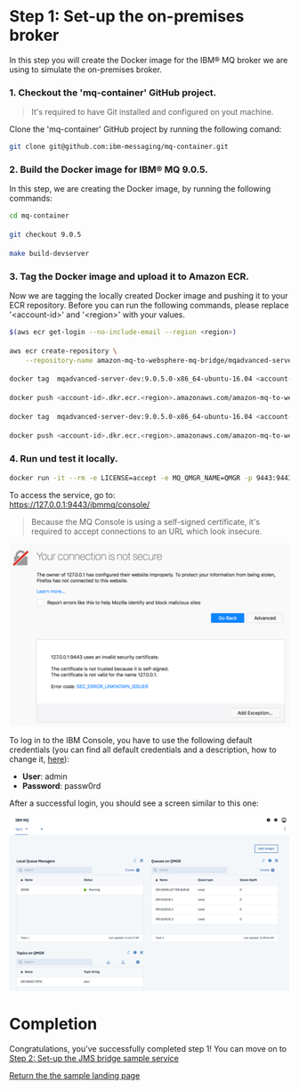 # Step 1: Set-up the on-premises broker

In this step you will create the Docker image for the IBM® MQ broker we are using to simulate the on-premises broker.

### 1. Checkout the 'mq-container' GitHub project.

> It's required to have Git installed and configured on yout machine.

Clone the 'mq-container' GitHub project by running the following comand:

``` bash
git clone git@github.com:ibm-messaging/mq-container.git
```

### 2. Build the Docker image for IBM® MQ 9.0.5.

In this step, we are creating the Docker image, by running the following commands:

``` bash
cd mq-container

git checkout 9.0.5

make build-devserver
```

### 3. Tag the Docker image and upload it to Amazon ECR.

Now we are tagging the locally created Docker image and pushing it to your ECR repository. Before you can run the following commands, please replace '\<account-id>' and '\<region>' with your values.

``` bash
$(aws ecr get-login --no-include-email --region <region>)

aws ecr create-repository \
    --repository-name amazon-mq-to-websphere-mq-bridge/mqadvanced-server-dev

docker tag  mqadvanced-server-dev:9.0.5.0-x86_64-ubuntu-16.04 <account-id>.dkr.ecr.<region>.amazonaws.com/amazon-mq-to-websphere-mq-bridge/mqadvanced-server-dev:9.0.5

docker push <account-id>.dkr.ecr.<region>.amazonaws.com/amazon-mq-to-websphere-mq-bridge/mqadvanced-server-dev:9.0.5

docker tag  mqadvanced-server-dev:9.0.5.0-x86_64-ubuntu-16.04 <account-id>.dkr.ecr.<region>.amazonaws.com/amazon-mq-to-websphere-mq-bridge/mqadvanced-server-dev:latest

docker push <account-id>.dkr.ecr.<region>.amazonaws.com/amazon-mq-to-websphere-mq-bridge/mqadvanced-server-dev:latest
```

### 4. Run und test it locally.

``` bash
docker run -it --rm -e LICENSE=accept -e MQ_QMGR_NAME=QMGR -p 9443:9443 -p 1414:1414 mqadvanced-server-dev:9.0.5.0-x86_64-ubuntu-16.04
```

To access the service, go to:  
https://127.0.0.1:9443/ibmmq/console/

> Because the MQ Console is using a self-signed certificate, it's required to accept connections to an URL which look insecure.

![Amazon MQ workshop Lab 1 step 2](/images/security_exception.png)

To log in to the IBM Console, you have to use the following default credentials (you can find all default credentials and a description, how to change it, [here](https://github.com/ibm-messaging/mq-container/blob/master/docs/developer-config.md)):  
* **User**: admin  
* **Password**: passw0rd  

After a successful login, you should see a screen similar to this one:  

![Amazon MQ workshop Lab 1 step 2](/images/IBM_Console.png)


# Completion

Congratulations, you've successfully completed step 1! You can move on to [Step 2: Set-up the JMS bridge sample service](/labs/lab-2.md)

[Return the the sample landing page](/README.md)